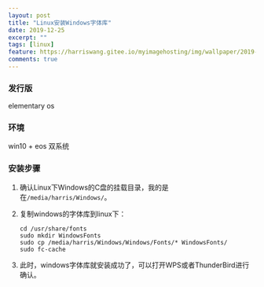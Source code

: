 ```yaml
---
layout: post
title: "Linux安装Windows字体库"
date: 2019-12-25
excerpt: ""
tags: [linux]
feature: https://harriswang.gitee.io/myimagehosting/img/wallpaper/2019-11-01.jpeg
comments: true
---
```


### 发行版

elementary os

### 环境

win10 + eos 双系统

### 安装步骤

1. 确认Linux下Windows的C盘的挂载目录，我的是在`/media/harris/Windows/`。

2. 复制windows的字体库到linux下：

   ```shell
   cd /usr/share/fonts
   sudo mkdir WindowsFonts
   sudo cp /media/harris/Windows/Windows/Fonts/* WindowsFonts/
   sudo fc-cache
   ```

3. 此时，windows字体库就安装成功了，可以打开WPS或者ThunderBird进行确认。

